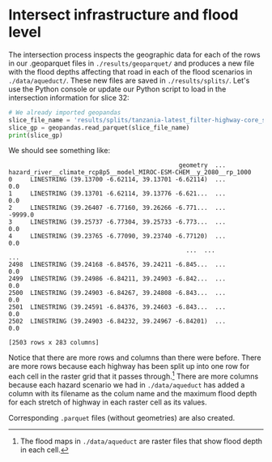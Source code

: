 # Intersect infrastructure and flood level

The intersection process inspects the geographic data for each of the rows in our .geoparquet files in 
`./results/geoparquet/` and produces a new file with the flood depths affecting that road in each
of the flood scenarios in `./data/aqueduct/`.
These new files are saved in `./results/splits/`. 
Let's use the Python console or update our Python script to load in the intersection information for
slice 32:

```python
# We already imported geopandas
slice_file_name = 'results/splits/tanzania-latest_filter-highway-core_slice-32_hazard-aqueduct-river.geoparquet'
slice_gp = geopandas.read_parquet(slice_file_name)
print(slice_gp)
```

We should see something like:
```text
                                               geometry  ... hazard_river__climate_rcp8p5__model_MIROC-ESM-CHEM__y_2080__rp_1000
0     LINESTRING (39.13700 -6.62114, 39.13701 -6.62114)  ...                                                0.0                 
1     LINESTRING (39.13701 -6.62114, 39.13776 -6.621...  ...                                                0.0                 
2     LINESTRING (39.26407 -6.77160, 39.26266 -6.771...  ...                                            -9999.0                 
3     LINESTRING (39.25737 -6.77304, 39.25733 -6.773...  ...                                                0.0                 
4     LINESTRING (39.23765 -6.77090, 39.23740 -6.77120)  ...                                                0.0                 
                                                 ...  ...                                                ...                 
2498  LINESTRING (39.24168 -6.84576, 39.24211 -6.845...  ...                                                0.0                 
2499  LINESTRING (39.24986 -6.84211, 39.24903 -6.842...  ...                                                0.0                 
2500  LINESTRING (39.24903 -6.84267, 39.24808 -6.843...  ...                                                0.0                 
2501  LINESTRING (39.24591 -6.84376, 39.24603 -6.843...  ...                                                0.0                 
2502  LINESTRING (39.24903 -6.84232, 39.24967 -6.84201)  ...                                                0.0     
            
[2503 rows x 283 columns]
```

Notice that there are more rows and columns than there were before.
There are more rows because each highway has been split up into one row for each cell in the raster grid
that it passes through.[^raster]
There are more columns because each hazard scenario we had in `./data/aqueduct` has added a column 
with its filename as the colum name and the maximum flood depth for each stretch of highway in each raster cell
as its values.

Corresponding `.parquet` files (without geometries) are also created.

[^raster]: The flood maps in `./data/aqueduct` are raster files that show flood depth in each cell.